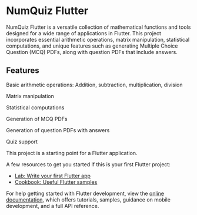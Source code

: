 # NumQuiz Flutter


NumQuiz Flutter is a versatile collection of mathematical functions and tools designed for a wide range of applications in Flutter. This project incorporates essential arithmetic operations, matrix manipulation, statistical computations, and unique features such as generating Multiple Choice Question (MCQ) PDFs, along with question PDFs that include answers. 

## Features
Basic arithmetic operations: Addition, subtraction, multiplication, division


Matrix manipulation


Statistical computations


Generation of MCQ PDFs


Generation of question PDFs with answers


Quiz support

This project is a starting point for a Flutter application.

A few resources to get you started if this is your first Flutter project:

- [Lab: Write your first Flutter app](https://docs.flutter.dev/get-started/codelab)
- [Cookbook: Useful Flutter samples](https://docs.flutter.dev/cookbook)

For help getting started with Flutter development, view the
[online documentation](https://docs.flutter.dev/), which offers tutorials,
samples, guidance on mobile development, and a full API reference.
